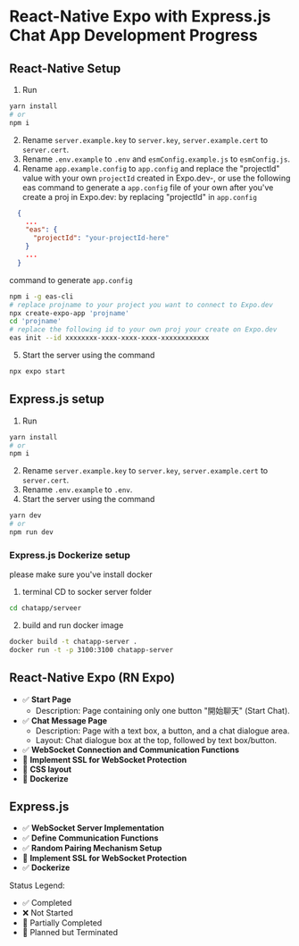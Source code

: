 # React-Native Expo with Express.js Chat App Development Progress

## React-Native Setup
1. Run
```bash
yarn install
# or
npm i
```
2. Rename `server.example.key` to `server.key`, `server.example.cert` to `server.cert`.
3. Rename `.env.example` to `.env` and `esmConfig.example.js` to `esmConfig.js`.
4. Rename `app.example.config` to `app.config` and replace the "projectId" value with your own `projectId` created in Expo.dev-, or use the following eas command to generate a `app.config` file of your own after you've create a proj in Expo.dev:
by replacing "projectId" in `app.config`
```json
  {
    ...
    "eas": {
      "projectId": "your-projectId-here"
    }
    ...
  }
```

command to generate `app.config`
```bash
npm i -g eas-cli
# replace projname to your project you want to connect to Expo.dev
npx create-expo-app 'projname'
cd 'projname'
# replace the following id to your own proj your create on Expo.dev
eas init --id xxxxxxxx-xxxx-xxxx-xxxx-xxxxxxxxxxxx
```
5. Start the server using the command
```bash
npx expo start
```

## Express.js setup
1. Run
```bash
yarn install
# or
npm i
```
2. Rename `server.example.key` to `server.key`, `server.example.cert` to `server.cert`.
3. Rename `.env.example` to `.env`.
4. Start the server using the command
```bash
yarn dev
# or 
npm run dev
```

### Express.js Dockerize setup
please make sure you've install docker

1. terminal CD to socker server folder
```bash
cd chatapp/serveer
```
2. build and run docker image
```bash
docker build -t chatapp-server .
docker run -t -p 3100:3100 chatapp-server
```

## React-Native Expo (RN Expo)
- ✅ **Start Page**
  - Description: Page containing only one button "開始聊天" (Start Chat).
- ✅ **Chat Message Page**
  - Description: Page with a text box, a button, and a chat dialogue area.
  - Layout: Chat dialogue box at the top, followed by text box/button.
- ✅ **WebSocket Connection and Communication Functions**
- 🚫 **Implement SSL for WebSocket Protection**
- 🔘 **CSS layout**
- 🚫 **Dockerize**

## Express.js
- ✅ **WebSocket Server Implementation**
- ✅ **Define Communication Functions**
- ✅ **Random Pairing Mechanism Setup**
- 🔘 **Implement SSL for WebSocket Protection**
- ✅ **Dockerize**

Status Legend:
- ✅ Completed
- ❌ Not Started
- 🔘 Partially Completed
- 🚫 Planned but Terminated
